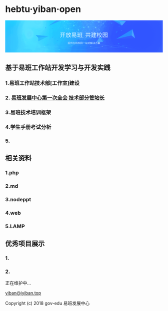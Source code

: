 # hebtu·yiban·open
![](.\img\background-img.png)

## 基于易班工作站开发学习与开发实践

### 1.易班工作站技术部[工作室]建设

### 2. [易班发展中心第一次全会 技术部分管站长](http://1.liushikun.vip) 

### 3.易班技术培训框架

### 4.学生手册考试分析

### 5.



## 相关资料

### 1.php

### 2.md

### 3.nodeppt

### 4.web

### 5.LAMP

## 优秀项目展示

### 1.

### 2.





正在维护中...

yiban@iyiban.top

Copyright (c) 2018 gov-edu 易班发展中心

